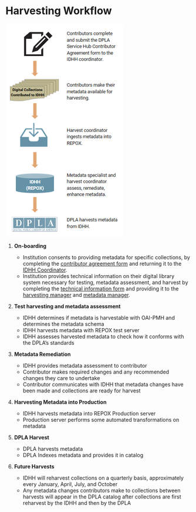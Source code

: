 # Harvesting Workflow

![IDHH harvest workflow illustration, described below](/static/local/illinois/idhh-harvest-workflow.PNG  "IDHH Harvest Workflow Overview")

1. **On-boarding**
   - Institution consents to providing metadata for specific collections, by completing the [contributor agreement form](https://drive.google.com/file/d/0By5ezltuoaTHM016a215dXJHbk0) and returning it to the [IDHH Coordinator](/about/contact).
   - Institution provides technical information on their digital library system necessary for testing, metadata assessment, and harvest by completing the [technical information form](https://docs.google.com/document/d/1moX_IVbjwd0twLPUD7Pan5SMlW3f695K-r4udlgNd1c) and providing it to the [harvesting manager](/about/contact) and [metadata manager](/about/contact).

2. **Test harvesting and metadata assessment**
   - IDHH determines if metadata is harvestable with OAI-PMH and determines the metadata schema
   - IDHH harvests metadata with REPOX test server
   - IDHH assesses harvested metadata to check how it conforms with the DPLA’s standards

3. **Metadata Remediation**
   - IDHH provides metadata assessment to contributor
   - Contributor makes required changes and any recommended changes they care to undertake
   - Contributor communicates with IDHH that metadata changes have been made and collections are ready for harvest

4. **Harvesting Metadata into Production**
   - IDHH harvests metadata into REPOX Production server
   - Production server performs some automated transformations on metadata

5. **DPLA Harvest**
   - DPLA harvests metadata
   - DPLA Indexes metadata and provides it in catalog

6. **Future Harvests**
   - IDHH will reharvest collections on a quarterly basis, approximately every January, April, July, and October
   - Any metadata changes contributors make to collections between harvests will appear in the DPLA catalog after collections are first reharvest by the IDHH and then by the DPLA
